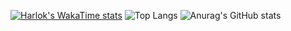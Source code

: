 [![Harlok's WakaTime stats](https://github-readme-stats.vercel.app/api/wakatime?username=alm3ndr1t&langs_count=20&theme=dark#gh-dark-mode-only)](https://github.com/anuraghazra/github-readme-stats)
![Top Langs](https://github-readme-stats.vercel.app/api/top-langs/?username=alm3ndr1t&layout=compact)
![Anurag's GitHub stats](https://github-readme-stats.vercel.app/api?username=alm3ndr1t\&hide=issues\&show_icons=true)

<!--
👋 Hello, I'm Almendrit.

🚀 I'm deeply passionate about software development.

🌱 Actively honing my skills in Rust, C#, MySQL, JavaScript, TypeScript, React, HTML/CSS, and Git.

📫 Reach out to me at almendrit.sadriu@outlook.com. Let's connect!
-->
